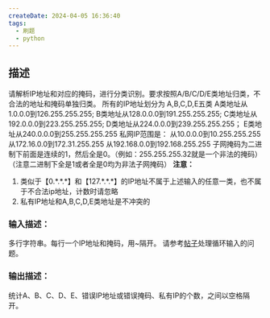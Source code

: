 ```yaml
---
createDate: 2024-04-05 16:36:40
tags:
  - 刷题
  - python
---
```

## 描述
请解析IP地址和对应的掩码，进行分类识别。要求按照A/B/C/D/E类地址归类，不合法的地址和掩码单独归类。
所有的IP地址划分为 A,B,C,D,E五类
A类地址从1.0.0.0到126.255.255.255;
B类地址从128.0.0.0到191.255.255.255;
C类地址从192.0.0.0到223.255.255.255;
D类地址从224.0.0.0到239.255.255.255；
E类地址从240.0.0.0到255.255.255.255
私网IP范围是：
从10.0.0.0到10.255.255.255
从172.16.0.0到172.31.255.255
从192.168.0.0到192.168.255.255
子网掩码为二进制下前面是连续的1，然后全是0。（例如：255.255.255.32就是一个非法的掩码）
（注意二进制下全是1或者全是0均为非法子网掩码）
**注意：**
1. 类似于【0.\*.\*.\*】和【127.\*.\*.\*】的IP地址不属于上述输入的任意一类，也不属于不合法ip地址，计数时请忽略
2. 私有IP地址和A,B,C,D,E类地址是不冲突的
### 输入描述：
多行字符串。每行一个IP地址和掩码，用~隔开。
请参考[帖子](https://www.nowcoder.com/discuss/276)处理循环输入的问题。
### 输出描述：
统计A、B、C、D、E、错误IP地址或错误掩码、私有IP的个数，之间以空格隔开。